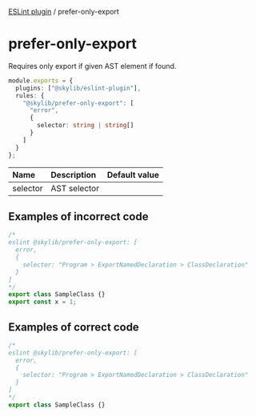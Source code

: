 [ESLint plugin](index.md) / prefer-only-export

# prefer-only-export

Requires only export if given AST element if found.

```ts
module.exports = {
  plugins: ["@skylib/eslint-plugin"],
  rules: {
    "@skylib/prefer-only-export": [
      "error",
      {
        selector: string | string[]
      }
    ]
  }
};
```

| Name | Description | Default value |
| :----- | :----- | :----- |
| selector | AST selector |

## Examples of incorrect code

```ts
/*
eslint @skylib/prefer-only-export: [
  error,
  {
    selector: "Program > ExportNamedDeclaration > ClassDeclaration"
  }
]
*/
export class SampleClass {}
export const x = 1;
```

## Examples of correct code

```ts
/*
eslint @skylib/prefer-only-export: [
  error,
  {
    selector: "Program > ExportNamedDeclaration > ClassDeclaration"
  }
]
*/
export class SampleClass {}
```